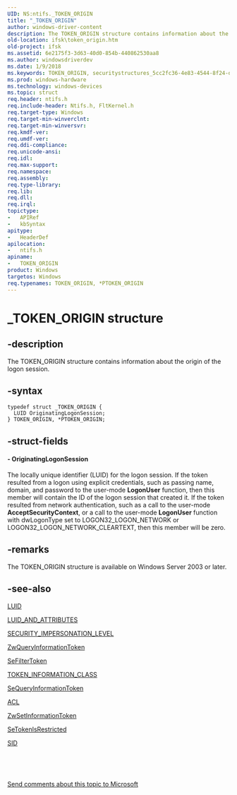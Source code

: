 ```yaml
---
UID: NS:ntifs._TOKEN_ORIGIN
title: "_TOKEN_ORIGIN"
author: windows-driver-content
description: The TOKEN_ORIGIN structure contains information about the origin of the logon session.
old-location: ifsk\token_origin.htm
old-project: ifsk
ms.assetid: 6e2175f3-3d63-40d0-854b-440862530aa8
ms.author: windowsdriverdev
ms.date: 1/9/2018
ms.keywords: TOKEN_ORIGIN, securitystructures_5cc2fc36-4e83-4544-8f24-dcbf768dbb9c.xml, PTOKEN_ORIGIN, _TOKEN_ORIGIN, *PTOKEN_ORIGIN, PTOKEN_ORIGIN structure pointer [Installable File System Drivers], ntifs/PTOKEN_ORIGIN, TOKEN_ORIGIN structure [Installable File System Drivers], ifsk.token_origin, ntifs/TOKEN_ORIGIN
ms.prod: windows-hardware
ms.technology: windows-devices
ms.topic: struct
req.header: ntifs.h
req.include-header: Ntifs.h, FltKernel.h
req.target-type: Windows
req.target-min-winverclnt: 
req.target-min-winversvr: 
req.kmdf-ver: 
req.umdf-ver: 
req.ddi-compliance: 
req.unicode-ansi: 
req.idl: 
req.max-support: 
req.namespace: 
req.assembly: 
req.type-library: 
req.lib: 
req.dll: 
req.irql: 
topictype:
-	APIRef
-	kbSyntax
apitype:
-	HeaderDef
apilocation:
-	ntifs.h
apiname:
-	TOKEN_ORIGIN
product: Windows
targetos: Windows
req.typenames: TOKEN_ORIGIN, *PTOKEN_ORIGIN
---
```


# _TOKEN_ORIGIN structure


## -description


The TOKEN_ORIGIN structure contains information about the origin of the logon session. 


## -syntax


````
typedef struct _TOKEN_ORIGIN {
  LUID OriginatingLogonSession;
} TOKEN_ORIGIN, *PTOKEN_ORIGIN;
````


## -struct-fields




#### - OriginatingLogonSession

The locally unique identifier (LUID) for the logon session. If the token resulted from a logon using explicit credentials, such as passing name, domain, and password to the user-mode <b>LogonUser</b> function, then this member will contain the ID of the logon session that created it. If the token resulted from network authentication, such as a call to the user-mode <b>AcceptSecurityContext</b>, or a call to the user-mode <b>LogonUser</b> function with dwLogonType set to LOGON32_LOGON_NETWORK or LOGON32_LOGON_NETWORK_CLEARTEXT, then this member will be zero. 


## -remarks


The TOKEN_ORIGIN structure is available on Windows Server 2003 or later.



## -see-also

<a href="..\igpupvdev\ns-igpupvdev-_luid.md">LUID</a>

<a href="..\wdm\ns-wdm-_luid_and_attributes.md">LUID_AND_ATTRIBUTES</a>

<a href="..\wudfddi\ne-wudfddi-_security_impersonation_level.md">SECURITY_IMPERSONATION_LEVEL</a>

<a href="..\ntifs\nf-ntifs-zwqueryinformationtoken.md">ZwQueryInformationToken</a>

<a href="..\ntifs\nf-ntifs-sefiltertoken.md">SeFilterToken</a>

<a href="..\ntifs\ne-ntifs-_token_information_class.md">TOKEN_INFORMATION_CLASS</a>

<a href="..\ntifs\nf-ntifs-sequeryinformationtoken.md">SeQueryInformationToken</a>

<a href="..\wdm\ns-wdm-_acl.md">ACL</a>

<a href="..\ntifs\nf-ntifs-zwsetinformationtoken.md">ZwSetInformationToken</a>

<a href="..\ntifs\nf-ntifs-setokenisrestricted.md">SeTokenIsRestricted</a>

<a href="..\ntifs\ns-ntifs-_sid.md">SID</a>

 

 

<a href="mailto:wsddocfb@microsoft.com?subject=Documentation%20feedback [ifsk\ifsk]:%20TOKEN_ORIGIN structure%20 RELEASE:%20(1/9/2018)&amp;body=%0A%0APRIVACY STATEMENT%0A%0AWe use your feedback to improve the documentation. We don't use your email address for any other purpose, and we'll remove your email address from our system after the issue that you're reporting is fixed. While we're working to fix this issue, we might send you an email message to ask for more info. Later, we might also send you an email message to let you know that we've addressed your feedback.%0A%0AFor more info about Microsoft's privacy policy, see http://privacy.microsoft.com/en-us/default.aspx." title="Send comments about this topic to Microsoft">Send comments about this topic to Microsoft</a>

